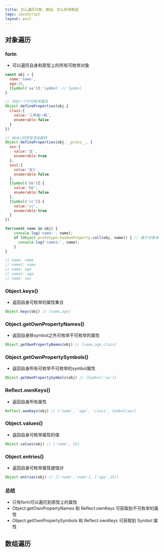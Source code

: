 ```yaml
---
title: 怎么遍历对象、数组，怎么排序数组
tags: JavaScript
layout: post
---
```


## 对象遍历

### forin

- 可以遍历自身和原型上的所有可枚举对象

```javascript
const obj = {
  name:'name',
  age:15,
  [Symbol('aa')]:'symbol' // Symbol
}

// 添加一个不可枚举属性
Object.defineProperties(obj,{
  class:{
    value:'三年级一班',
    enumerable:false
  }
})

// 给obj的原型添加属性
Object.defineProperties(obj.__proto__, {
  sex:{
    value:'女',
    enumerable:true
  },
  sex1:{
    value:'女1',
    enumerable:false
  },
  [Symbol('bb')]:{
    value:'bb',
    enumerable:false
  },
  [Symbol('cc')]:{
    value:'cc',
    enumerable:true
  }
})

for(const name in obj) {
    console.log('name:', name);
    if (Object.prototype.hasOwnProperty.call(obj, name)) { // 属于对象本身的属性
      console.log('name1:', name);
    }
}

// name: name
// name1: name
// name: age
// name1: age
// name: sex
```

### Object.keys()

- 返回自身可枚举的属性集合

```javascript
Object.keys(obj) // [name,age]
```

### Object.getOwnPropertyNames()

- 返回自身除symbol之外可枚举不可枚举的属性

```javascript
Object.getOwnPropertyNames(obj) // [name,age,class]
```

### Object.getOwnPropertySymbols()

- 返回自身所有可枚举不可枚举的symbol属性

```javascript
Object.getOwnPropertySymbols(obj) // [Symbol('aa')]
```

### Reflect.ownKeys()

- 返回自身所有属性

```javascript
Reflect.ownKeys(obj) // ['name', 'age', 'class', Symbol(aa)]
```

### Object.values()

- 返回自身可枚举属性的值

```javascript
Object.values(obj) // ['name', 15]
```

### Object.entries()

- 返回自身可枚举属性键值对

```javascript
Object.entries(obj) // [['name','name'], ['age',15]]
```

### 总结

- 只有forin可以遍历到原型上的属性
- Object.getOwnPropertyNames 和 Reflect.ownKeys 可获取到不可枚举的属性
- Object.getOwnPropertySymbols 和 Reflect.ownKeys 可获取到 Symbol 属性

## 数组遍历



